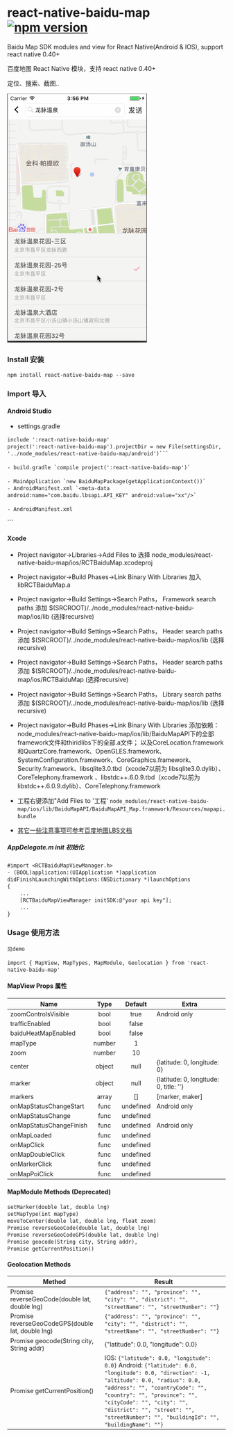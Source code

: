 # react-native-baidu-map [![npm version](https://img.shields.io/npm/v/react-native-baidu-map.svg?style=flat)](https://www.npmjs.com/package/react-native-baidu-map)

Baidu Map SDK modules and view for React Native(Android & IOS), support react native 0.40+

百度地图 React Native 模块，支持 react native 0.40+

定位、搜索、截图..

![preview](https://github.com/8088/react-native-baidu-map/blob/master/demo/preview.gif)

### Install 安装
```
npm install react-native-baidu-map --save
```
### Import 导入

#### Android Studio
- settings.gradle
```
include ':react-native-baidu-map'
project(':react-native-baidu-map').projectDir = new File(settingsDir, '../node_modules/react-native-baidu-map/android')```

- build.gradle `compile project(':react-native-baidu-map')`

- MainApplication `new BaiduMapPackage(getApplicationContext())`
- AndroidManifest.xml `<meta-data android:name="com.baidu.lbsapi.API_KEY" android:value="xx"/>`
            
- AndroidManifest.xml
```
<uses-permission android:name="android.permission.ACCESS_NETWORK_STATE"/>
<uses-permission android:name="android.permission.INTERNET"/>
<uses-permission android:name="com.android.launcher.permission.READ_SETTINGS" />
<uses-permission android:name="android.permission.WAKE_LOCK"/>
<uses-permission android:name="android.permission.CHANGE_WIFI_STATE" />
<uses-permission android:name="android.permission.ACCESS_WIFI_STATE" />
<uses-permission android:name="android.permission.GET_TASKS" />
<uses-permission android:name="android.permission.WRITE_EXTERNAL_STORAGE"/>
<uses-permission android:name="android.permission.WRITE_SETTINGS" />
```


#### Xcode
- Project navigator->Libraries->Add Files to 选择 node_modules/react-native-baidu-map/ios/RCTBaiduMap.xcodeproj
- Project navigator->Build Phases->Link Binary With Libraries 加入 libRCTBaiduMap.a
- Project navigator->Build Settings->Search Paths， Framework search paths 添加 $(SRCROOT)/../node_modules/react-native-baidu-map/ios/lib (选择recursive)
- Project navigator->Build Settings->Search Paths， Header search paths 添加 $(SRCROOT)/../node_modules/react-native-baidu-map/ios/lib (选择recursive)
- Project navigator->Build Settings->Search Paths， Header search paths 添加 $(SRCROOT)/../node_modules/react-native-baidu-map/ios/RCTBaiduMap (选择recursive)
- Project navigator->Build Settings->Search Paths， Library search paths 添加 $(SRCROOT)/../node_modules/react-native-baidu-map/ios/lib (选择recursive)
- Project navigator->Build Phases->Link Binary With Libraries 添加依赖：node_modules/react-native-baidu-map/ios/lib/BaiduMapAPI下的全部 framework文件和thiridlibs下的全部.a文件；
以及CoreLocation.framework和QuartzCore.framework、OpenGLES.framework、SystemConfiguration.framework、CoreGraphics.framework、Security.framework、libsqlite3.0.tbd（xcode7以前为 libsqlite3.0.dylib）、CoreTelephony.framework 、libstdc++.6.0.9.tbd（xcode7以前为libstdc++.6.0.9.dylib）、CoreTelephony.framework
- 工程右键添加"Add Files to '工程' `node_modules/react-native-baidu-map/ios/lib/BaiduMapAPI/BaiduMapAPI_Map.framework/Resources/mapapi.bundle`

- [其它一些注意事项可参考百度地图LBS文档](http://lbsyun.baidu.com/index.php?title=iossdk/guide/buildproject)

##### AppDelegate.m init 初始化
    #import <RCTBaiduMapViewManager.h>
    - (BOOL)application:(UIApplication *)application didFinishLaunchingWithOptions:(NSDictionary *)launchOptions
    {
        ...
        [RCTBaiduMapViewManager initSDK:@"your api key"];
        ...
    }
  
### Usage 使用方法
    见demo
    
    import { MapView, MapTypes, MapModule, Geolocation } from 'react-native-baidu-map'

#### MapView Props 属性
| Name                    | Type  | Default  | Extra 
| ----------------------- |:-----:| :-------:| -------
| zoomControlsVisible     | bool  | true     | Android only
| trafficEnabled          | bool  | false    |
| baiduHeatMapEnabled     | bool  | false    |
| mapType                 | number| 1        |
| zoom                    | number| 10       |
| center                  | object| null     | {latitude: 0, longitude: 0}
| marker                  | object| null     | {latitude: 0, longitude: 0, title: ''}
| markers                 | array | []       | [marker, maker]
| onMapStatusChangeStart  | func  | undefined| Android only
| onMapStatusChange       | func  | undefined|
| onMapStatusChangeFinish | func  | undefined| Android only
| onMapLoaded             | func  | undefined|
| onMapClick              | func  | undefined|
| onMapDoubleClick        | func  | undefined|
| onMarkerClick           | func  | undefined|
| onMapPoiClick           | func  | undefined|

#### MapModule Methods (Deprecated)
    setMarker(double lat, double lng)
    setMapType(int mapType)
    moveToCenter(double lat, double lng, float zoom)
    Promise reverseGeoCode(double lat, double lng)
    Promise reverseGeoCodeGPS(double lat, double lng)
    Promise geocode(String city, String addr),
    Promise getCurrentPosition()
      
#### Geolocation Methods

| Method                    | Result 
| ------------------------- | -------
| Promise reverseGeoCode(double lat, double lng) | `{"address": "", "province": "", "city": "", "district": "", "streetName": "", "streetNumber": ""}`
| Promise reverseGeoCodeGPS(double lat, double lng) |  `{"address": "", "province": "", "city": "", "district": "", "streetName": "", "streetNumber": ""}`
| Promise geocode(String city, String addr) | {"latitude": 0.0, "longitude": 0.0}
| Promise getCurrentPosition() | IOS: `{"latitude": 0.0, "longitude": 0.0}` Android: `{"latitude": 0.0, "longitude": 0.0, "direction": -1, "altitude": 0.0, "radius": 0.0, "address": "", "countryCode": "", "country": "", "province": "", "cityCode": "", "city": "", "district": "", "street": "", "streetNumber": "", "buildingId": "", "buildingName": ""}`
